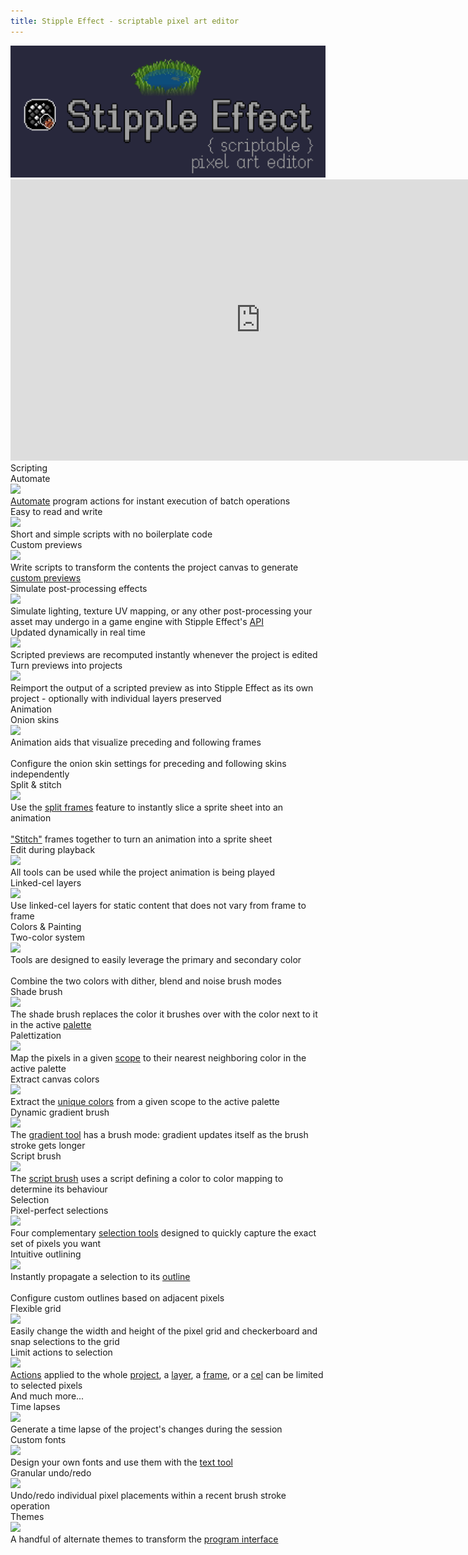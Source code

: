 ```yaml
---
title: Stipple Effect - scriptable pixel art editor
---
```

<div class="banner">
    <img src="https://raw.githubusercontent.com/jbunke/se-docs/master/assets/graphics/logo-anim.gif">
</div>

<div class="media-container">
    <iframe class="media" width="800" height="450" src="https://www.youtube.com/embed/Bj1foXYcHl4?si=QIQK4hOoGd34lcb3" title="YouTube video player" frameborder="0" allow="accelerometer; autoplay; clipboard-write; encrypted-media; gyroscope; picture-in-picture; web-share" referrerpolicy="strict-origin-when-cross-origin" allowfullscreen></iframe>
</div>

<div class="feature-section">
    <div class="feature-category">Scripting</div>
    <div class="features">
        <div class="pair-box">
            <div class="pair-box-left">
                <div class="feature-tagline">Automate</div>
                <img src="/" class="feature-gif">
                <div class="feature-caption"><a href="{{ site.baseurl }}/docs/automation-scripts">Automate</a> program actions for instant execution of batch operations</div>
            </div>
            <div class="pair-box-right">
                <div class="feature-tagline">Easy to read and write</div>
                <img src="/" class="feature-gif">
                <div class="feature-caption">Short and simple scripts with no boilerplate code</div>
            </div>
        </div>
        <div class="pair-box">
            <div class="pair-box-left">
                <div class="feature-tagline">Custom previews</div>
                <img src="/" class="feature-gif">
                <div class="feature-caption">Write scripts to transform the contents the project canvas to generate <a href="{{ site.baseurl }}/docs/preview-scripts">custom previews</a></div>
            </div>
            <div class="pair-box-right">
                <div class="feature-tagline">Simulate post-processing effects</div>
                <img src="/" class="feature-gif">
                <div class="feature-caption">Simulate lighting, texture UV mapping, or any other post-processing your asset may undergo in a game engine with Stipple Effect's <a href="{{ site.baseurl }}/api/">API</a></div>
            </div>
        </div>
        <div class="pair-box">
            <div class="pair-box-left">
                <div class="feature-tagline">Updated dynamically in real time</div>
                <img src="/" class="feature-gif">
                <div class="feature-caption">Scripted previews are recomputed instantly whenever the project is edited</div>
            </div>
            <div class="pair-box-right">
                <div class="feature-tagline">Turn previews into projects</div>
                <img src="/" class="feature-gif">
                <div class="feature-caption">Reimport the output of a scripted preview as into Stipple Effect as its own project - optionally with individual layers preserved</div>
            </div>
        </div>
        <!-- TODO -->
    </div>
    <div class="feature-category">Animation</div>
    <div class="features">
        <div class="pair-box">
            <div class="pair-box-left">
                <div class="feature-tagline">Onion skins</div>
                <img src="/" class="feature-gif">
                <div class="feature-caption">
                    <div>Animation aids that visualize preceding and following frames</div>
                    <br>
                    <div>Configure the onion skin settings for preceding and following skins independently</div>
                </div>
            </div>
            <div class="pair-box-right">
                <div class="feature-tagline">Split & stitch</div>
                <img src="/" class="feature-gif">
                <div class="feature-caption">
                    <div>Use the <a href="{{ site.baseurl }}/docs/sizing.html#split-sprite-sheet-into-frames">split frames</a> feature to instantly slice a sprite sheet into an animation</div>
                    <br>
                    <div><a href="{{ site.baseurl }}/docs/sizing.html#stitch-frames-into-sprite-sheet">"Stitch"</a> frames together to turn an animation into a sprite sheet</div>
                </div>
            </div>
        </div>
        <div class="pair-box">
            <div class="pair-box-left">
                <div class="feature-tagline">Edit during playback</div>
                <img src="/" class="feature-gif">
                <div class="feature-caption">All tools can be used while the project animation is being played</div>
            </div>
            <div class="pair-box-right">
                <div class="feature-tagline">Linked-cel layers</div>
                <img src="/" class="feature-gif">
                <div class="feature-caption">Use linked-cel layers for static content that does not vary from frame to frame</div>
            </div>
        </div>
    </div>
    <div class="feature-category">Colors & Painting</div>
    <div class="features">
        <div class="pair-box">
            <div class="pair-box-left">
                <div class="feature-tagline">Two-color system</div>
                <img src="/" class="feature-gif">
                <div class="feature-caption">
                    <div>Tools are designed to easily leverage the primary and secondary color</div>
                    <br>
                    <div>Combine the two colors with dither, blend and noise brush modes</div>
                </div>
            </div>
            <div class="pair-box-right">
                <div class="feature-tagline">Shade brush</div>
                <img src="/" class="feature-gif">
                <div class="feature-caption">The shade brush replaces the color it brushes over with the color next to it in the active <a href="{{ site.baseurl }}/docs/palette">palette</a></div>
            </div>
        </div>
        <div class="pair-box">
            <div class="pair-box-left">
                <div class="feature-tagline">Palettization</div>
                <img src="/" class="feature-gif">
                <div class="feature-caption">Map the pixels in a given <a href="{{ site.baseurl }}/docs/scope">scope</a> to their nearest neighboring color in the active palette</div>
            </div>
            <div class="pair-box-right">
                <div class="feature-tagline">Extract canvas colors</div>
                <img src="/" class="feature-gif">
                <div class="feature-caption">Extract the <a href="{{ site.baseurl }}/docs/color">unique colors</a> from a given scope to the active palette</div>
            </div>
        </div>
        <div class="pair-box">
            <div class="pair-box-left">
                <div class="feature-tagline">Dynamic gradient brush</div>
                <img src="/" class="feature-gif">
                <div class="feature-caption">The <a href="{{ site.baseurl }}/docs/gradient-tool">gradient tool</a> has a brush mode: gradient updates itself as the brush stroke gets longer</div>
            </div>
            <div class="pair-box-right">
                <div class="feature-tagline">Script brush</div>
                <img src="/" class="feature-gif">
                <div class="feature-caption">The <a href="{{ site.baseurl }}/docs/script-brush">script brush</a> uses a script defining a color to color mapping to determine its behaviour</div>
            </div>
        </div>
    </div>
    <div class="feature-category">Selection</div>
    <div class="features">
        <div class="pair-box">
            <div class="pair-box-left">
                <div class="feature-tagline">Pixel-perfect selections</div>
                <img src="/" class="feature-gif">
                <div class="feature-caption">Four complementary <a href="{{ site.baseurl }}/docs/sel-area-tools">selection tools</a> designed to quickly capture the exact set of pixels you want</div>
            </div>
            <div class="pair-box-right">
                <div class="feature-tagline">Intuitive outlining</div>
                <img src="/" class="feature-gif">
                <div class="feature-caption">
                    <div>Instantly propagate a selection to its <a href="{{ site.baseurl }}/docs/outline">outline</a></div>
                    <br>
                    <div>Configure custom outlines based on adjacent pixels</div>
                </div>
            </div>
        </div>
        <div class="pair-box">
            <div class="pair-box-left">
                <div class="feature-tagline">Flexible grid</div>
                <img src="/" class="feature-gif">
                <div class="feature-caption">Easily change the width and height of the pixel grid and checkerboard and snap selections to the grid</div>
            </div>
            <div class="pair-box-right">
                <div class="feature-tagline">Limit actions to selection</div>
                <img src="/" class="feature-gif">
                <div class="feature-caption"><a href="{{ site.baseurl }}/docs/color-actions">Actions</a> applied to the whole <a href="{{ site.baseurl }}/docs/project">project</a>, a <a href="{{ site.baseurl }}/docs/layer">layer</a>, a <a href="{{ site.baseurl }}/docs/frame">frame</a>, or a <a href="{{ site.baseurl }}/docs/cel">cel</a> can be limited to selected pixels</div>
            </div>
        </div>
    </div>
    <div class="feature-category">And much more...</div>
    <div class="features">
        <div class="pair-box">
            <div class="pair-box-left">
                <div class="feature-tagline">Time lapses</div>
                <img src="/" class="feature-gif">
                <div class="feature-caption">Generate a time lapse of the project's changes during the session</div>
            </div>
            <div class="pair-box-right">
                <div class="feature-tagline">Custom fonts</div>
                <img src="/" class="feature-gif">
                <div class="feature-caption">Design your own fonts and use them with the <a href="{{ site.baseurl }}/docs/text-tool">text tool</a></div>
            </div>
        </div>
        <div class="pair-box">
            <div class="pair-box-left">
                <div class="feature-tagline">Granular undo/redo</div>
                <img src="/" class="feature-gif">
                <div class="feature-caption">Undo/redo individual pixel placements within a recent brush stroke operation</div>
            </div>
            <div class="pair-box-right">
                <div class="feature-tagline">Themes</div>
                <img src="/" class="feature-gif">
                <div class="feature-caption">A handful of alternate themes to transform the <a href="{{ site.baseurl }}/docs/interface">program interface</a></div>
            </div>
        </div>
    </div>
</div>
